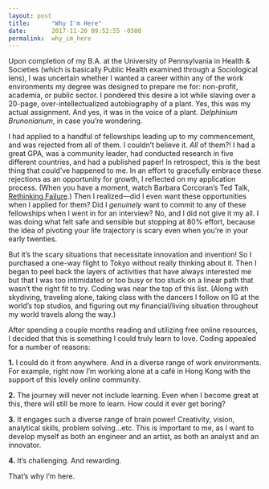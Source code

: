 ```yaml
---
layout: post
title:      "Why I'm Here"
date:       2017-11-20 09:52:55 -0500
permalink:  why_im_here
---
```



Upon completion of my B.A. at the University of Pennsylvania in Health & Societies (which is basically Public Health examined through a Sociological lens), I was uncertain whether I wanted a career within any of the work environments my degree was designed to prepare me for: non-profit, academia, or public sector. I pondered this desire a lot while slaving over a 20-page, over-intellectualized autobiography of a plant. Yes, this was my actual assignment. And yes, it was in the voice of a plant. *Delphinium Brunonianum*, in case you’re wondering.

I had applied to a handful of fellowships leading up to my commencement, and was rejected from all of them. I couldn’t believe it. *All* of them?! I had a great GPA, was a community leader, had conducted research in five different countries, and had a published paper!  In retrospect, this is the best thing that could’ve happened to me. In an effort to gracefully embrace these rejections as an opportunity for growth, I reflected on my application process. (When you have a moment, watch Barbara Corcoran’s Ted Talk, [Rethinking Failure](https://www.youtube.com/watch?v=kU1DI8HsYAg).) Then I realized—did I even want these opportunities when I applied for them? Did I *genuinely* want to commit to any of these fellowships when I went in for an interview? No, and I did not give it my all. I was doing what felt safe and sensible but stopping at 80% effort, because the idea of pivoting your life trajectory is scary even when you’re in your early twenties. 

But it’s the scary situations that necessitate innovation and invention!  So I purchased a one-way flight to Tokyo without really thinking about it. Then I began to peel back the layers of activities that have always interested me but that I was too intimidated or too busy or too stuck on a linear path that wasn’t the right fit to try. Coding was near the top of this list. (Along with skydiving, traveling alone, taking class with the dancers I follow on IG at the world’s top studios, and figuring out my financial/living situation throughout my world travels along the way.)

After spending a couple months reading and utilizing free online resources, I decided that this is something I could truly learn to love. Coding appealed for a number of reasons:

**1.** I could do it from anywhere. And in a diverse range of work environments. For example, right now I’m working alone at a café in Hong Kong with the support of this lovely online community.

**2.**	The journey will never not include learning. Even when I become great at this, there will still be more to learn. How could it ever get boring?

**3.** It engages such a diverse range of brain power! Creativity, vision, analytical skills, problem solving…etc. This is important to me, as I want to develop myself as both an engineer and an artist, as both an analyst and an innovator.

**4.**	It’s challenging. And rewarding. 

That’s why I’m here.

